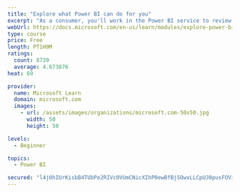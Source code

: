 ```yaml
---
title: "Explore what Power BI can do for you"
excerpt: "As a consumer, you'll work in the Power BI service to review and interact with content that has been shared with you. This module provides the foundational information that you need to work effectively in the Power BI service."
webUrl: https://docs.microsoft.com/en-us/learn/modules/explore-power-bi-service/
type: course
price: Free
length: PT1H9M
ratings:
  count: 8739
  average: 4.673876
heat: 69

provider:
  name: Microsoft Learn
  domain: microsoft.com
  images:
    - url: /assets/images/organizations/microsoft.com-50x50.jpg
      width: 50
      height: 50

levels:
  - Beginner

topics:
  - Power BI

secured: "l4j0hIUrKisbB4TUbPe2RIVc0VUmCNicXIhP0ewBfBjSOwxLLCpUJ0pusFOViEBtzIfd6QbJK5megRtSdx3Y2jZ0JBm8gNkCTcoLg+/ixW4at6jFC4/ASVtppvdGVX9dJKt0vSZ9YjGl+lzmFdCGw9GjYefxaDDPTcGCdLm4cPYqZRcZxUJZsYp8ECM3YF8rYSS65v3Kpku2381IpoZEyrO8XNXEZed666X2V0P39Llqb3rnY50ATMpHGHcQzqy0iya7Y4cXNKgvQxj/lNOIGajLCfwUeXdTdWSZ4rbsdh4mYsZdzvkhHM+YNzNnv+2CUAUHWN3qzBVONBRsu6v5eA1cqnFIHRbLqzLiLXPPTaDIia/Nt9Bnrcl0drvogFRhiKQmAgTpBfTqQbEWgR+vBSPnFBWqTWvTZFKkS/3koEI=;yuCZ4uFrTOGWZkbfXXONtw=="
---
```


